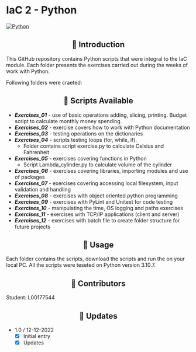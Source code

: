 # IaC 2 - Python
[![Python](https://img.shields.io/badge/Python-3.9+-yellow?style=for-the-badge&logo=python&logoColor=white&labelColor=101010)](https://python.org)
<h2 align=center> 📑 Introduction </h2>
This GitHub repository contains Python scripts that were integral to the IaC module. Each folder presents the exercises carried out during the weeks of work with Python.

Following folders were craeted:
<h2 align=center> 📃 Scripts Available </h2>

   - ***Exercises_01*** - use of basic operations adding, slicing, printing. Budget script to calculate monthly money spending.
   - ***Exercises_02*** - exercise covers how to work with Python documentation
   - ***Exercises_03*** - testing operations on the dictionaries
   - ***Exercises_04*** - scripts testing loops (for, while, if).
      - Folder contains script exercise.py to calculate Celsius and Fahrenheit
   - ***Exercises_05*** - exercises covering functions in Python 
      - Script Lambda_cylinder.py to calculate volume of the cylinder
   - ***Exercises_06*** - exercises covering libraries, importing modules and use of packages
   - ***Exercises_07*** - exercises covering accessing local filesystem, input validation and handling  
   - ***Exercises_08*** - exercises with object oriented python programming
   - ***Exercises_09*** - exercises with PyLint and Unitest for code testing 
   - ***Exercises_10*** - manipulating the time, OS logging and paths exercises
   - ***Exercises_11*** - exercises with TCP/IP applications (client and server)
   - ***Exercises_12*** - exercises with batch file to create folder structure for future projects  



<h2 align=center> 📃 Usage</h2>
Each folder contains the scripts, download the scripts and run the on your local PC. All the scripts were teseted on Python version 3.10.7.

<h2 align=center> 🧑 Contributors </h2>
Student: L00177544

<h2 align=center> 📃 Updates</h2>

- 1.0 / 12-12-2022 
  - [x] Initial entry
  - [x] Updates 